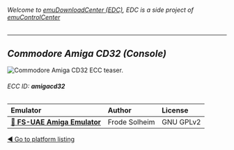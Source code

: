 ###### Welcome to [emuDownloadCenter (EDC)](https://github.com/PhoenixInteractiveNL/emuDownloadCenter/wiki/), EDC is a side project of [emuControlCenter](https://github.com/PhoenixInteractiveNL/emuControlCenter/wiki/)
***
## _Commodore Amiga CD32 (Console)_
![](https://raw.githubusercontent.com/wiki/PhoenixInteractiveNL/emuDownloadCenter/images_platform/ecc_amigacd32_teaser.png "Commodore Amiga CD32 ECC teaser.")
###### ECC ID: **amigacd32**

| Emulator   | Author      | License     |
|:-----------|:------------|:------------|
| [:file_folder: **FS-UAE Amiga Emulator**](https://github.com/PhoenixInteractiveNL/emuDownloadCenter/wiki/Emulator-fsuae#menu) | Frode Solheim | GNU GPLv2 |

[:arrow_backward: Go to platform listing](https://github.com/PhoenixInteractiveNL/emuDownloadCenter/wiki/EDC-Platform-List)
